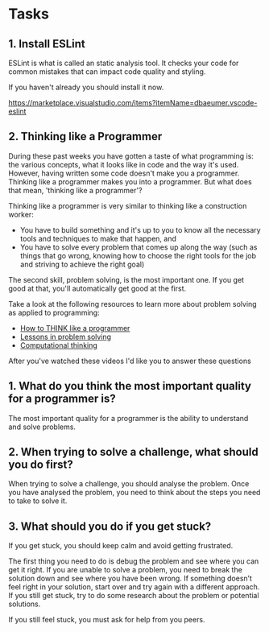 # Tasks

## 1. Install ESLint

ESLint is what is called an static analysis tool. It checks your code for common mistakes that can impact code quality and styling.

If you haven't already you should install it now.

https://marketplace.visualstudio.com/items?itemName=dbaeumer.vscode-eslint

## 2. Thinking like a Programmer

During these past weeks you have gotten a taste of what programming is: the various concepts, what it looks like in code and the way it's used. However, having written some code doesn't make you a programmer. Thinking like a programmer makes you into a programmer. But what does that mean, 'thinking like a programmer'?

Thinking like a programmer is very similar to thinking like a construction worker:

- You have to build something and it's up to you to know all the necessary tools and techniques to make that happen, and
- You have to solve every problem that comes up along the way (such as things that go wrong, knowing how to choose the right tools for the job and striving to achieve the right goal)

The second skill, problem solving, is the most important one. If you get good at that, you'll automatically get good at the first.

Take a look at the following resources to learn more about problem solving as applied to programming:

- [How to THINK like a programmer](https://www.youtube.com/watch?v=NNazO2tMHno)
- [Lessons in problem solving](https://www.freecodecamp.org/news/how-to-think-like-a-programmer-lessons-in-problem-solving-d1d8bf1de7d2/)
- [Computational thinking](https://www.youtube.com/watch?v=qbnTZCj0ugI)

After you've watched these videos I'd like you to answer these questions

## 1. What do you think the most important quality for a programmer is?

The most important quality for a programmer is the ability to understand and solve problems.

## 2. When trying to solve a challenge, what should you do first?

When trying to solve a challenge, you should analyse the problem. Once you have analysed the problem, you need to think about the steps you need to take to solve it.

## 3. What should you do if you get stuck?

If you get stuck, you should keep calm and avoid getting frustrated.

The first thing you need to do is debug the problem and see where you can get it right. If you are unable to solve a problem, you need to break the solution down and see where you have been wrong. If something doesn’t feel right in your solution, start over and try again with a different approach. If you still get stuck, try to do some research about the problem or potential solutions.

If you still feel stuck, you must ask for help from you peers.
